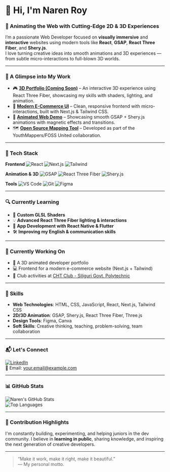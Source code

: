 # 👋 Hi, I'm Naren Roy  
### 🎨 Animating the Web with Cutting-Edge 2D & 3D Experiences

I’m a passionate Web Developer focused on **visually immersive** and **interactive** websites using modern tools like **React**, **GSAP**, **React Three Fiber**, and **Shery.js**.  
I love turning creative ideas into smooth animations and 3D experiences — from subtle micro-interactions to full-blown 3D worlds.  

---

### 🚀 A Glimpse into My Work

- 🎮 **[3D Portfolio (Coming Soon)]()** – An interactive 3D experience using React Three Fiber, showcasing my skills with shaders, lighting, and animation.
- 🛒 **[Modern E-Commerce UI](https://github.com/yourusername/ecommerce-ui)** – Clean, responsive frontend with micro-interactions, built with Next.js & Tailwind CSS.
- 🧲 **[Animated Web Demo](https://github.com/yourusername/animated-web)** – Showcasing smooth GSAP + Shery.js animations with magnetic effects and transitions.
- 🗺️ **[Open Source Mapping Tool](https://github.com/yourusername/mapping-app)** – Developed as part of the YouthMappers/FOSS United collaboration.

---

### 🔨 Tech Stack

**Frontend**
![React](https://img.shields.io/badge/-React-61DAFB?logo=react&logoColor=000)
![Next.js](https://img.shields.io/badge/-Next.js-black?logo=next.js)
![Tailwind](https://img.shields.io/badge/-TailwindCSS-06B6D4?logo=tailwindcss)

**Animation & 3D**
![GSAP](https://img.shields.io/badge/-GSAP-88CE02?logo=greensock&logoColor=000)
![React Three Fiber](https://img.shields.io/badge/-ReactThreeFiber-000?logo=three.js&logoColor=white)
![Shery.js](https://img.shields.io/badge/-Shery.js-FF69B4)

**Tools**
![VS Code](https://img.shields.io/badge/-VSCode-007ACC?logo=visual-studio-code)
![Git](https://img.shields.io/badge/-Git-F05032?logo=git)
![Figma](https://img.shields.io/badge/-Figma-F24E1E?logo=figma)

---

### 🔍 Currently Learning

- 🧪 **Custom GLSL Shaders**
- 💡 **Advanced React Three Fiber lighting & interactions**
- 📱 **App Development with React Native & Flutter**
- 🛠️ **Improving my English & communication skills**

---

### 🔧 Currently Working On

- 🎯 A 3D animated developer portfolio
- 💻 Frontend for a modern e-commerce website (Next.js + Tailwind)
- 🧭 Club activities at [CHT Club - Siliguri Govt. Polytechnic](https://github.com/CHT-SGP)

---

### 💼 Skills

- **Web Technologies**: HTML, CSS, JavaScript, React, Next.js, Tailwind CSS  
- **2D/3D Animation**: GSAP, Shery.js, React Three Fiber, Three.js  
- **Design Tools**: Figma, Canva  
- **Soft Skills**: Creative thinking, teaching, problem-solving, team collaboration

---

### 📬 Let's Connect

[![LinkedIn](https://img.shields.io/badge/-LinkedIn-0077B5?logo=linkedin&logoColor=white)](https://www.linkedin.com/in/yourprofile)  
📧 Email: [your.email@example.com](mailto:your.email@example.com)  

---

### 📊 GitHub Stats

![Naren's GitHub Stats](https://github-readme-stats.vercel.app/api?username=narenroy&show_icons=true&theme=radical)  
![Top Languages](https://github-readme-stats.vercel.app/api/top-langs/?username=narenroy&layout=compact&theme=radical)

---

### 🌱 Contribution Highlights

I'm constantly building, experimenting, and helping juniors in the dev community. I believe in **learning in public**, sharing knowledge, and inspiring the next generation of creative developers.

---

> “Make it work, make it right, make it beautiful.”  
> — My personal motto.
